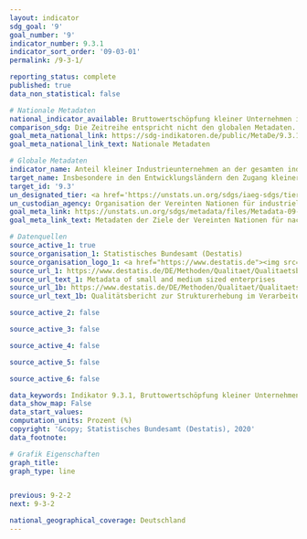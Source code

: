 ```yaml
---
layout: indicator
sdg_goal: '9'
goal_number: '9'
indicator_number: 9.3.1
indicator_sort_order: '09-03-01'
permalink: /9-3-1/

reporting_status: complete
published: true
data_non_statistical: false

# Nationale Metadaten
national_indicator_available: Bruttowertschöpfung kleiner Unternehmen im Verarbeitenden Gewerbe
comparison_sdg: Die Zeitreihe entspricht nicht den globalen Metadaten. Die globalen Metadaten fordern z. B. Wertschöpfung auf Basis von Herstellungspreisen anstelle von Faktorkosten.
goal_meta_national_link: https://sdg-indikatoren.de/public/MetaDe/9.3.1.pdf
goal_meta_national_link_text: Nationale Metadaten

# Globale Metadaten
indicator_name: Anteil kleiner Industrieunternehmen an der gesamten industriellen Wertschöpfung
target_name: Insbesondere in den Entwicklungsländern den Zugang kleiner Industrie- und anderer Unternehmen zu Finanzdienstleistungen, einschließlich bezahlbaren Krediten, und ihre Einbindung in Wertschöpfungsketten und Märkte erhöhen
target_id: '9.3'
un_designated_tier: <a href='https://unstats.un.org/sdgs/iaeg-sdgs/tier-classification/' title='Klicken Sie hier um weitere Informationen zur UN-Tier-Klassifikation zu erhalten.'>Tier II</a>
un_custodian_agency: Organisation der Vereinten Nationen für industrielle Entwicklung (UNIDO)
goal_meta_link: https://unstats.un.org/sdgs/metadata/files/Metadata-09-03-01.pdf
goal_meta_link_text: Metadaten der Ziele der Vereinten Nationen für nachhaltige Entwicklung

# Datenquellen
source_active_1: true
source_organisation_1: Statistisches Bundesamt (Destatis)
source_organisation_logo_1: <a href="https://www.destatis.de"><img src="https://g205sdgs.github.io/sdg-indicators/public/OrgImgDe/destatis.png" alt="Logo destatis" style="height:60px; width:148px"/></a>
source_url_1: https://www.destatis.de/DE/Methoden/Qualitaet/Qualitaetsberichte/Unternehmen/einfuehrung.html
source_url_text_1: Metadata of small and medium sized enterprises
source_url_1b: https://www.destatis.de/DE/Methoden/Qualitaet/Qualitaetsberichte/Industrie-Verarbeitendes-Gewerbe/einfuehrung.html
source_url_text_1b: Qualitätsbericht zur Strukturerhebung im Verarbeitenden Gewerbe, im Bergbau sowie in der Gewinnung von Steinen und Erden

source_active_2: false

source_active_3: false

source_active_4: false

source_active_5: false

source_active_6: false

data_keywords: Indikator 9.3.1, Bruttowertschöpfung kleiner Unternehmen im Verarbeitenden Gewerbe, Organisation der Vereinten Nationen für industrielle Entwicklung (UNIDO)
data_show_map: False
data_start_values: 
computation_units: Prozent (%)
copyright: '&copy; Statistisches Bundesamt (Destatis), 2020'
data_footnote: 

# Grafik Eigenschaften
graph_title: 
graph_type: line


previous: 9-2-2
next: 9-3-2

national_geographical_coverage: Deutschland
---
```


<span></span>
